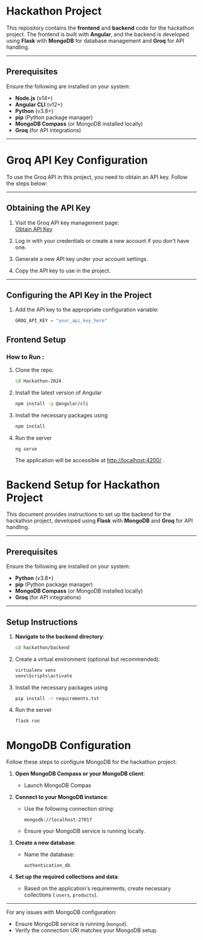 # Hackathon Project

This repository contains the **frontend** and **backend** code for the hackathon project. The frontend is built with **Angular**, and the backend is developed using **Flask** with **MongoDB** for database management and **Groq** for API handling.

---

## Prerequisites

Ensure the following are installed on your system:

- **Node.js** (v14+)
- **Angular CLI** (v12+)
- **Python** (v3.8+)
- **pip** (Python package manager)
- **MongoDB Compass** (or MongoDB installed locally)
- **Groq** (for API integrations)

---

# Groq API Key Configuration

To use the Groq API in this project, you need to obtain an API key. Follow the steps below:

---

## Obtaining the API Key

1. Visit the Groq API key management page:  
   [Obtain API Key](https://console.groq.com)

2. Log in with your credentials or create a new account if you don’t have one.

3. Generate a new API key under your account settings.

4. Copy the API key to use in the project.

---

## Configuring the API Key in the Project

1. Add the API key to the appropriate configuration variable:
   ```python
   GROQ_API_KEY = "your_api_key_here"


## Frontend Setup
### How to Run :
  1. Clone the repo.
     ```bash
     cd Hackathon-2024
     ```
  2. Install the latest version of Angular
     ```bash
     npm install -g @angular/cli
     ```
  3. Install the necessary packages using
     ```bash
     npm install
     ```
  4. Run the server
     ```bash
     ng serve
     ```
     The application will be accessible at [http://localhost:4200/](http://localhost:4200/) .

# Backend Setup for Hackathon Project

This document provides instructions to set up the backend for the hackathon project, developed using **Flask** with **MongoDB** and **Groq** for API handling.

---

## Prerequisites

Ensure the following are installed on your system:

- **Python** (v3.8+)
- **pip** (Python package manager)
- **MongoDB Compass** (or MongoDB installed locally)
- **Groq** (for API integrations)

---

## Setup Instructions

1. **Navigate to the backend directory**:
   ```bash
   cd hackathon/backend
   ```
2. Create a virtual environment (optional but recommended):
     ```bash
     virtualenv venv
     venv\Scripts\activate
     ```
3. Install the necessary packages using
   ```bash
   pip install -r requirements.txt
   ```
4. Run the server
   ```bash
   flask run
   ```
# MongoDB Configuration

Follow these steps to configure MongoDB for the hackathon project:

1. **Open MongoDB Compass or your MongoDB client**:
   - Launch MongoDB Compas

2. **Connect to your MongoDB instance**:
   - Use the following connection string:
     ```
     mongodb://localhost:27017
     ```
   - Ensure your MongoDB service is running locally.

3. **Create a new database**:
   - Name the database:
     ```
     authentication_db
     ```

4. **Set up the required collections and data**:
   - Based on the application's requirements, create necessary collections ( `users`, `products`).

---

For any issues with MongoDB configuration:
- Ensure MongoDB service is running (`mongod`).
- Verify the connection URI matches your MongoDB setup.

